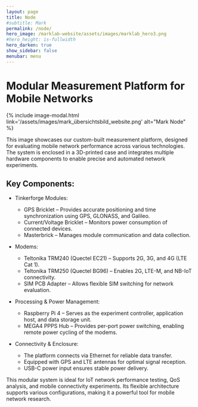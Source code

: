```yaml
---
layout: page
title: Node
#subtitle: Mark
permalink: /node/
hero_image: /marklab-website/assets/images/marklab_hero3.png
#hero_height: is-fullwidth
hero_darken: true
show_sidebar: false
menubar: menu
---
```


# Modular Measurement Platform for Mobile Networks

{% include image-modal.html link='/assets/images/mark_übersichtsbild_website.png' alt="Mark Node" %}

This image showcases our custom-built measurement platform, designed for evaluating mobile network performance across various technologies. The system is enclosed in a 3D-printed case and integrates multiple hardware components to enable precise and automated network experiments.

## Key Components:
- Tinkerforge Modules:
    - GPS Bricklet – Provides accurate positioning and time synchronization using GPS, GLONASS, and Galileo.
    - Current/Voltage Bricklet – Monitors power consumption of connected devices.
    - Masterbrick – Manages module communication and data collection.

- Modems:
    - Teltonika TRM240 (Quectel EC21) – Supports 2G, 3G, and 4G (LTE Cat 1).
    - Teltonika TRM250 (Quectel BG96) – Enables 2G, LTE-M, and NB-IoT connectivity.
    - SIM PCB Adapter – Allows flexible SIM switching for network evaluation.

- Processing & Power Management:
    - Raspberry Pi 4 – Serves as the experiment controller, application host, and data storage unit.
    - MEGA4 PPPS Hub – Provides per-port power switching, enabling remote power cycling of the modems.

- Connectivity & Enclosure:
    - The platform connects via Ethernet for reliable data transfer.
    - Equipped with GPS and LTE antennas for optimal signal reception.
    - USB-C power input ensures stable power delivery.

This modular system is ideal for IoT network performance testing, QoS analysis, and mobile connectivity experiments. Its flexible architecture supports various configurations, making it a powerful tool for mobile network research.